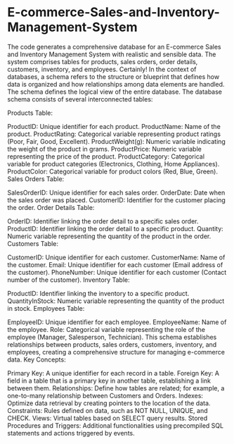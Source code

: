# E-commerce-Sales-and-Inventory-Management-System
The code generates a comprehensive database for an E-commerce Sales and Inventory Management System with realistic and sensible data. The system comprises tables for products, sales orders, order details, customers, inventory, and employees.
Certainly! In the context of databases, a schema refers to the structure or blueprint that defines how data is organized and how relationships among data elements are handled. The schema defines the logical view of the entire database.
The database schema consists of several interconnected tables:

Products Table:

ProductID: Unique identifier for each product.
ProductName: Name of the product.
ProductRating: Categorical variable representing product ratings (Poor, Fair, Good, Excellent).
ProductWeight(g): Numeric variable indicating the weight of the product in grams.
ProductPrice: Numeric variable representing the price of the product.
ProductCategory: Categorical variable for product categories (Electronics, Clothing, Home Appliances).
ProductColor: Categorical variable for product colors (Red, Blue, Green).
Sales Orders Table:

SalesOrderID: Unique identifier for each sales order.
OrderDate: Date when the sales order was placed.
CustomerID: Identifier for the customer placing the order.
Order Details Table:

OrderID: Identifier linking the order detail to a specific sales order.
ProductID: Identifier linking the order detail to a specific product.
Quantity: Numeric variable representing the quantity of the product in the order.
Customers Table:

CustomerID: Unique identifier for each customer.
CustomerName: Name of the customer.
Email: Unique identifier for each customer (Email address of the customer).
PhoneNumber: Unique identifier for each customer (Contact number of the customer).
Inventory Table:

ProductID: Identifier linking the inventory to a specific product.
QuantityInStock: Numeric variable representing the quantity of the product in stock.
Employees Table:

EmployeeID: Unique identifier for each employee.
EmployeeName: Name of the employee.
Role: Categorical variable representing the role of the employee (Manager, Salesperson, Technician).
This schema establishes relationships between products, sales orders, customers, inventory, and employees, creating a comprehensive structure for managing e-commerce data.
Key Concepts:

Primary Key: A unique identifier for each record in a table.
Foreign Key: A field in a table that is a primary key in another table, establishing a link between them.
Relationships: Define how tables are related; for example, a one-to-many relationship between Customers and Orders.
Indexes: Optimize data retrieval by creating pointers to the location of the data.
Constraints: Rules defined on data, such as NOT NULL, UNIQUE, and CHECK.
Views: Virtual tables based on SELECT query results.
Stored Procedures and Triggers: Additional functionalities using precompiled SQL statements and actions triggered by events.


 
